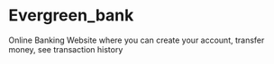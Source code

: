 # Evergreen_bank
Online Banking Website where you can create your account, transfer money, see transaction history
